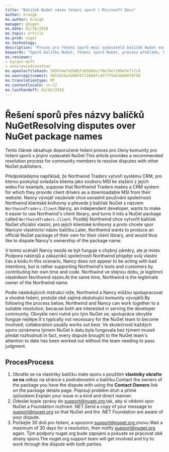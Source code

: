 ```yaml
---
title: "Balíček NuGet název řešení sporů | Microsoft Docs"
author: kraigb
ms.author: kraigb
manager: ghogen
ms.date: 01/18/2018
ms.topic: article
ms.prod: nuget
ms.technology: 
description: "Proces pro řešení sporů mezi vydavatelů balíček NuGet související s brandingem, ochranné známky a jiných situacích konflikt."
keywords: "Sporů balíčku NuGet, řešení sporů NuGet, procesu překladu, který sporu"
ms.reviewer:
- karann-msft
- unniravindranathan
ms.openlocfilehash: 589fe4e7d2b05f3d589dcc70e78e7199d7e717c8
ms.sourcegitcommit: 4651b16a3a08f6711669fc4577f5d63b600f8f58
ms.translationtype: MT
ms.contentlocale: cs-CZ
ms.lasthandoff: 02/02/2018
---
```

# <a name="resolving-disputes-over-nuget-package-names"></a><span data-ttu-id="7faa4-104">Řešení sporů přes názvy balíčků NuGet</span><span class="sxs-lookup"><span data-stu-id="7faa4-104">Resolving disputes over NuGet package names</span></span>

<span data-ttu-id="7faa4-105">Tento článek obsahuje doporučené řešení proces pro členy komunity pro řešení sporů s jinými vydavateli NuGet.</span><span class="sxs-lookup"><span data-stu-id="7faa4-105">This article provides a recommended resolution process for community members to resolve disputes with other NuGet publishers.</span></span>

<span data-ttu-id="7faa4-106">Předpokládejme například, že Northwind Traders vytvoří systému CRM, pro kterou poskytují ovladače klienta jako souboru MSI ke stažení z jejich webu.</span><span class="sxs-lookup"><span data-stu-id="7faa4-106">For example, suppose that Northwind Traders makes a CRM system for which they provide client drivers as a downloadable MSI from their website.</span></span> <span data-ttu-id="7faa4-107">Nancy vývojář nezávislé chce usnadnit používání společnosti Northwind klientské knihovny a převede ji balíček NuGet s názvem `NorthwindTraders.Client`.</span><span class="sxs-lookup"><span data-stu-id="7faa4-107">Nancy, an independent developer, wants to make it easier to use Northwind's client library, and turns it into a NuGet package called `NorthwindTraders.Client`.</span></span> <span data-ttu-id="7faa4-108">Později Northwind chce vytvořit balíček NuGet oficiální vlastní, pro jejich klientské knihovny a proto chcete spor Nancyin vlastnictví název balíčku.</span><span class="sxs-lookup"><span data-stu-id="7faa4-108">Later, Northwind wants to produce an official NuGet package of their own for their client library, and would thus like to dispute Nancy's ownership of the package name.</span></span>

<span data-ttu-id="7faa4-109">V tomto scénáři Nancy nezdá se být funguje s chybný záměry, ale je místo Podpora nástrojů a zákazníků společnosti Northwind přispěje svůj vlastní čas a kódu.</span><span class="sxs-lookup"><span data-stu-id="7faa4-109">In this scenario, Nancy does not appear to be acting with bad intentions, but is rather supporting Northwind's tools and customers by contributing her own time and code.</span></span> <span data-ttu-id="7faa4-110">Northwind ve stejnou dobu, je legitimní vlastníkem Northwind název.</span><span class="sxs-lookup"><span data-stu-id="7faa4-110">At the same time, Northwind is the legitimate owner of the Northwind name.</span></span>

<span data-ttu-id="7faa4-111">Podle následujících instrukcí níže, Northwind a Nancy můžou spolupracovat a vhodné řešení, protože obě zajímá obsluhující komunity vývojářů.</span><span class="sxs-lookup"><span data-stu-id="7faa4-111">By following the process below, Northwind and Nancy can work together to a suitable resolution, because both are interested in serving the developer community.</span></span> <span data-ttu-id="7faa4-112">Obvykle není nutné pro tým NuGet se; spolupráce obvykle funguje nejlépe.</span><span class="sxs-lookup"><span data-stu-id="7faa4-112">It's typically not necessary for the NuGet team to become involved; collaboration usually works out best.</span></span> <span data-ttu-id="7faa4-113">Ve skutečnosti každých sporu oznámena týmem NuGet k datu byla fungovala bez týmem museli předat rozhodnutí.</span><span class="sxs-lookup"><span data-stu-id="7faa4-113">In fact, every dispute brought to the NuGet team's attention to date has been worked out without the team needing to pass judgment.</span></span>

## <a name="process"></a><span data-ttu-id="7faa4-114">Proces</span><span class="sxs-lookup"><span data-stu-id="7faa4-114">Process</span></span>

1. <span data-ttu-id="7faa4-115">Obraťte se na vlastníky balíčku máte sporu s použitím **vlastníky obraťte se na** odkaz na stránce s podrobnostmi o balíčku.</span><span class="sxs-lookup"><span data-stu-id="7faa4-115">Contact the owners of the package you have the dispute with using the **Contact Owners** link on the package details page.</span></span> <span data-ttu-id="7faa4-116">Popisují problém druh a přímé způsobem.</span><span class="sxs-lookup"><span data-stu-id="7faa4-116">Explain your issue in a kind and direct manner.</span></span>
1. <span data-ttu-id="7faa4-117">Odeslat kopie zprávy do [ support@nuget.org ](mailto:support@nuget.org) tak, aby si vědomi spor NuGet a Foundation rozhraní .NET.</span><span class="sxs-lookup"><span data-stu-id="7faa4-117">Send a copy of your message to [support@nuget.org](mailto:support@nuget.org) so that NuGet and the .NET Foundation are aware of your dispute.</span></span>
1. <span data-ttu-id="7faa4-118">Počkejte 30 dnů pro řešení, a upozorní [ support@nuget.org ](mailto:support@nuget.org) znovu.</span><span class="sxs-lookup"><span data-stu-id="7faa4-118">Wait a maximum of 30 days for a resolution, then notify [support@nuget.org](mailto:support@nuget.org) again.</span></span> <span data-ttu-id="7faa4-119">Tým podpory nuget.org bude zapojení a pokuste se pracovat obě strany sporu.</span><span class="sxs-lookup"><span data-stu-id="7faa4-119">The nuget.org support team will get involved and try to work through the dispute with both parties.</span></span>
